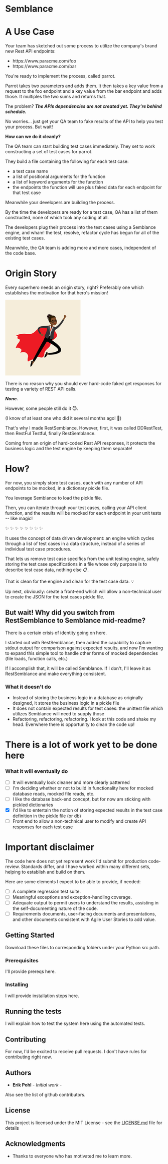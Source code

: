 # Semblance 

# A Use Case 

Your team has sketched out some process to utilize the company's brand new Rest API endpoints:

* https://<i></i>www&#46;par<i></i>acme&#46;com/<i></i>foo
* https://<i></i>www&#46;par<i></i>acme&#46;com/<i></i>bar

You're ready to implement the process, called parrot.  

Parrot takes two parameters and adds them.
It then takes a key value from a request to the foo endpoint and a key value from the bar endpoint and adds those.
It multiples the two sums and returns that.

The problem?  **_The APIs dependencies are not created yet.  They're behind schedule._**

No worries... just get your QA team to fake results of the API to help you test your process.  But wait!  

**How can we do it cleanly?**

The QA team can start building test cases immediately.  They set to work constructing a set of test cases for parrot.

They build a file containing the following for each test case:
* a test case name
* a list of positional arguments for the function
* a list of keyword arguments for the function
* the endpoints the function will use plus faked data for each endpoint for that test case

Meanwhile your developers are building the process.

By the time the developers are ready for a test case, QA has a list of them constructed, none of which took any coding at all.

The developers plug their process into the test cases using a Semblance engine, and wham! the test, resolve, refactor cycle has begun for all of the existing test cases.

Meanwhile, the QA team is adding more and more cases, independent of the code base.

# Origin Story

Every superhero needs an origin story, right?  Preferably one which establishes the motivation for that hero's mission!

![API Superhero](https://github.com/ErikPohl-Lot49-Projects/Erik-Pohl-Repo/blob/master/media/superhero.jpg "API Superhero")

There is no reason why you should ever hard-code faked get responses for testing a variety of REST API calls.

**_None._**

However, some people still do it :smiling_imp:. 

(I know of at least one who did it several months ago! :see_no_evil:)

That's why I made RestSemblance.  However, first, it was called DDRestTest, then RestFul Testful, finally RestSemblance.

Coming from an origin of hard-coded Rest API responses, it protects the business logic and the test engine by keeping them separate!

# How?

For now, you simply store test cases, each with any number of API endpoints to be mocked, in a dictionary pickle file.

You leverage Semblance to load the pickle file.

Then, you can iterate through your test cases, calling your API client function, and the results will be mocked for each endpoint in your unit tests -- like magic!

:sparkles: :sparkles: :sparkles: :sparkles: :sparkles: :sparkles: :sparkles: :sparkles:

It uses the concept of data driven development: an engine which cycles through a list of test cases in a data structure, instead of a series of individual test case procedures.

That lets us remove test case specifics from the unit testing engine, safely storing the test case specifications in a file whose only purpose is to describe test case data, nothing else :clipboard:.  

That is clean for the engine and clean for the test case data. :bulb:

Up next, obviously: create a front-end which will allow a non-technical user to create the JSON for the test cases pickle file.

## But wait!  Why did you switch from RestSemblance to Semblance mid-readme?  

There is a certain crisis of identity going on here.

I started out with RestSemblance, then added the capability to capture stdout output for comparison against expected results, and now I'm wanting to expand this simple tool to handle other forms of mocked dependencies (file loads, function calls, etc.)

If I accomplish that, it will be called Semblance.  If I don't, I'll leave it as RestSemblance and make everything consistent.

### What it doesn't do

* Instead of storing the business logic in a database as originally designed, it stores the business logic in a pickle file
* It does not contain expected results for test cases: the unittest file which utilizes Semblance will need to supply those
* Refactoring, refactoring, refactoring.  I look at this code and shake my head.  Everwhere there is opportunity to clean the code up!

# There is a lot of work yet to be done here
### What it will eventually do

- [ ] It will eventually look cleaner and more clearly patterned
- [ ] I'm deciding whether or not to build in functionality here for mocked database reads, mocked file reads, etc.
- [ ] I like the database back-end concept, but for now am sticking with pickled dictionaries
- [x] I'd like to entertain the notion of storing expected results in the test case definition in the pickle file (or db)
- [ ] Front end to allow a non-technical user to modify and create API responses for each test case

# Important disclaimer

The code here does not yet represent work I'd submit for production code-review.  Standards differ, and I have worked within many different sets, helping to establish and build on them.

Here are some elements I expect to be able to provide, if needed:

- [ ] A complete regression test suite.
- [ ] Meaningful exceptions and exception-handling coverage.
- [ ] Adequate output to permit users to understand the results, assisting in the self-documenting nature of the code.
- [ ] Requirements documents, user-facing documents and presentations, and other documents consistent with Agile User Stories to add value.

## Getting Started

Download these files to corresponding folders under your Python src path.

### Prerequisites

I'll provide prereqs here.

### Installing

I will provide installation steps here.

## Running the tests

I will explain how to test the system here using the automated tests.

## Contributing

For now, I'd be excited to receive pull requests.  I don't have rules for contributing right now.

## Authors

* **Erik Pohl** - *Initial work* - 

Also see the list of github contributors.

## License

This project is licensed under the MIT License - see the [LICENSE.md](LICENSE.md) file for details

## Acknowledgments

* Thanks to everyone who has motivated me to learn more.
